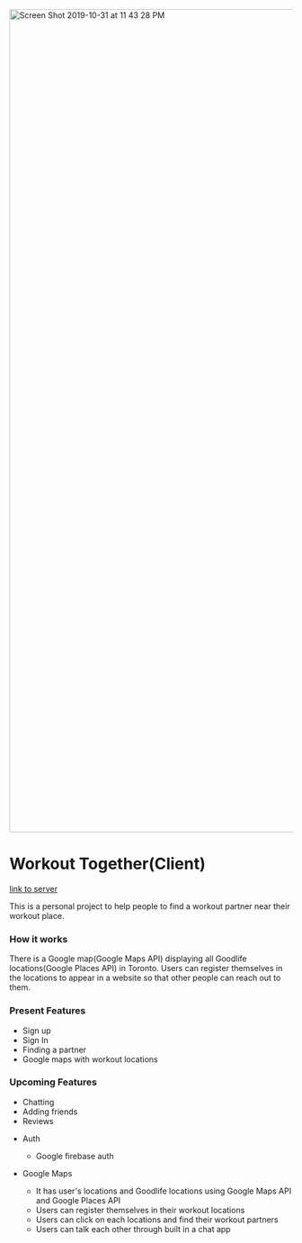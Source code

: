 
<img width="1463" alt="Screen Shot 2019-10-31 at 11 43 28 PM" src="https://user-images.githubusercontent.com/8786498/68621312-67702200-049d-11ea-90d9-b98966043833.png">


# Workout Together(Client)
[link to server](https://github.com/jlee380/workout_server)

This is a personal project to help people to find a workout partner near their workout place.

### How it works

There is a Google map(Google Maps API) displaying all Goodlife locations(Google Places API) in Toronto. Users can register themselves in the locations to appear in a website so that other people can reach out to them.


### Present Features

* Sign up
* Sign In
* Finding a partner
* Google maps with workout locations

### Upcoming Features

* Chatting
* Adding friends
* Reviews


- Auth 
  - Google firebase auth
  
- Google Maps
  - It has user's locations and Goodlife locations using Google Maps API and Google Places API
  - Users can register themselves in their workout locations
  - Users can click on each locations and find their workout partners
  - Users can talk each other through built in a chat app
